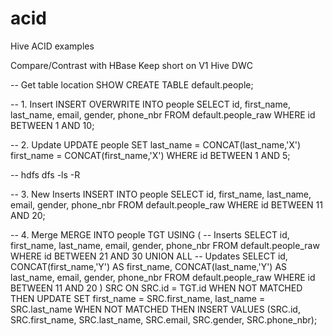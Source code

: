# acid
Hive ACID examples

Compare/Contrast with HBase
Keep short on V1
Hive DWC


-- Get table location
SHOW CREATE TABLE default.people;

-- 1. Insert
INSERT OVERWRITE INTO people
SELECT id, first_name, last_name, email, gender, phone_nbr
FROM default.people_raw
WHERE id BETWEEN 1 AND 10;

-- 2. Update
UPDATE people SET 
  last_name = CONCAT(last_name,'X')
  first_name = CONCAT(first_name,'X')
WHERE  id BETWEEN 1 AND 5;

-- hdfs dfs -ls -R <table location>

-- 3. New Inserts
INSERT INTO people
SELECT id, first_name, last_name, email, gender, phone_nbr
FROM default.people_raw
WHERE id BETWEEN 11 AND 20;

-- 4. Merge
MERGE INTO people TGT
USING (
-- Inserts
SELECT id, first_name, last_name, email, gender, phone_nbr
FROM default.people_raw
WHERE id BETWEEN 21 AND 30
UNION ALL
-- Updates
SELECT id, CONCAT(first_name,'Y') AS first_name, CONCAT(last_name,'Y') AS last_name, email, gender, phone_nbr
FROM default.people_raw
WHERE id BETWEEN 11 AND 20
) SRC
ON SRC.id = TGT.id
WHEN NOT MATCHED THEN UPDATE SET
  first_name = SRC.first_name,
  last_name = SRC.last_name
WHEN NOT MATCHED THEN INSERT VALUES 
 (SRC.id, SRC.first_name, SRC.last_name, SRC.email, SRC.gender, SRC.phone_nbr);
 
 

